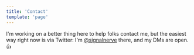 ```yaml
---
title: 'Contact'
template: 'page'
---
```


I'm working on a better thing here to help folks contact me, but the easiest way right now is via Twitter: I'm [@signalnerve](https://twitter.com/signalnerve) there, and my DMs are open. 👍
